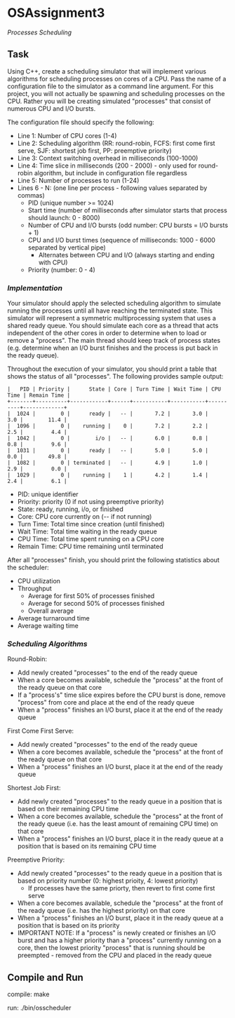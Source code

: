 # OSAssignment3
*Processes Scheduling*

## Task

Using C++, create a scheduling simulator that will implement various algorithms for scheduling processes on cores of a CPU. Pass the name of a configuration file to the simulator as a command line argument. For this project, you will not actually be spawning and scheduling processes on the CPU. Rather you will be creating simulated "processes" that consist of numerous CPU and I/O bursts.

The configuration file should specify the following:

  -  Line 1: Number of CPU cores (1-4)
  -  Line 2: Scheduling algorithm (RR: round-robin, FCFS: first come first serve, SJF: shortest job first, PP: preemptive priority)
  -  Line 3: Context switching overhead in milliseconds (100-1000)
  -  Line 4: Time slice in milliseconds (200 - 2000) - only used for round-robin algorithm, but include in configuration file regardless
  -  Line 5: Number of processes to run (1-24)
  -  Lines 6 - N: (one line per process - following values separated by commas)
      -  PID (unique number >= 1024)
      -  Start time (number of milliseconds after simulator starts that process should launch: 0 - 8000)
      -  Number of CPU and I/O bursts (odd number: CPU bursts = I/O bursts + 1)
      -  CPU and I/O burst times (sequence of milliseconds: 1000 - 6000 separated by vertical pipe)
          -  Alternates between CPU and I/O (always starting and ending with CPU)
      -  Priority (number: 0 - 4)

### *Implementation*

Your simulator should apply the selected scheduling algorithm to simulate running the processes until all have reaching the terminated state. This simulator will represent a symmetric multiprocessing system that uses a shared ready queue. You should simulate each core as a thread that acts independent of the other cores in order to determine when to load or remove a "process". The main thread should keep track of process states (e.g. determine when an I/O burst finishes and the process is put back in the ready queue).

Throughout the execution of your simulator, you should print a table that shows the status of all "processes". The following provides sample output:

```
|   PID | Priority |      State | Core | Turn Time | Wait Time | CPU Time | Remain Time |
+-------+----------+------------+------+-----------+-----------+----------+-------------+
|  1024 |        0 |      ready |   -- |       7.2 |       3.0 |      3.0 |        11.4 |
|  1096 |        0 |    running |    0 |       7.2 |       2.2 |      2.5 |         4.4 |
|  1042 |        0 |        i/o |   -- |       6.0 |       0.8 |      0.8 |         9.6 |
|  1031 |        0 |      ready |   -- |       5.0 |       5.0 |      0.0 |        49.8 |
|  1082 |        0 | terminated |   -- |       4.9 |       1.0 |      2.9 |         0.0 |
|  1029 |        0 |    running |    1 |       4.2 |       1.4 |      2.4 |         6.1 |
```

  -  PID: unique identifier
  -  Priority: priority (0 if not using preemptive priority)
  -  State: ready, running, i/o, or finished
  -  Core: CPU core currently on (-- if not running)
  -  Turn Time: Total time since creation (until finished)
  -  Wait Time: Total time waiting in the ready queue
  -  CPU Time: Total time spent running on a CPU core
  -  Remain Time: CPU time remaining until terminated
  
After all "processes" finish, you should print the following statistics about the scheduler:

  -  CPU utilization
  -  Throughput
      -  Average for first 50% of processes finished
      -  Average for second 50% of processes finished
      -  Overall average
  -  Average turnaround time
  -  Average waiting time

### *Scheduling Algorithms*

Round-Robin:
  -  Add newly created "processes" to the end of the ready queue
  -  When a core becomes available, schedule the "process" at the front of the ready queue on that core 
  -  If a "process's" time slice expires before the CPU burst is done, remove "process" from core and place at the end of the ready queue
  -  When a "process" finishes an I/O burst, place it at the end of the ready queue
  
First Come First Serve:
  -  Add newly created "processes" to the end of the ready queue
  -  When a core becomes available, schedule the "process" at the front of the ready queue on that core 
  -  When a "process" finishes an I/O burst, place it at the end of the ready queue
  
Shortest Job First:
  -  Add newly created "processes" to the ready queue in a position that is based on their remaining CPU time
  -  When a core becomes available, schedule the "process" at the front of the ready queue (i.e. has the least amount of remaining CPU time) on that core 
  -  When a "process" finishes an I/O burst, place it in the ready queue at a position that is based on its remaining CPU time
  
Preemptive Priority:
  -  Add newly created "processes" to the ready queue in a position that is based on priority number (0: highest prioity, 4: lowest priority)
      -  If processes have the same priorty, then revert to first come first serve
  -  When a core becomes available, schedule the "process" at the front of the ready queue (i.e. has the highest priority) on that core
  -  When a "process" finishes an I/O burst, place it in the ready queue at a position that is based on its priority
  -  IMPORTANT NOTE: If a "process" is newly created or finishes an I/O burst and has a higher priority than a "process" currently running on a core, then the lowest priority "process" that is running should be preempted - removed from the CPU and placed in the ready queue

## Compile and Run

compile: make

run: ./bin/osscheduler *<filePath>*
